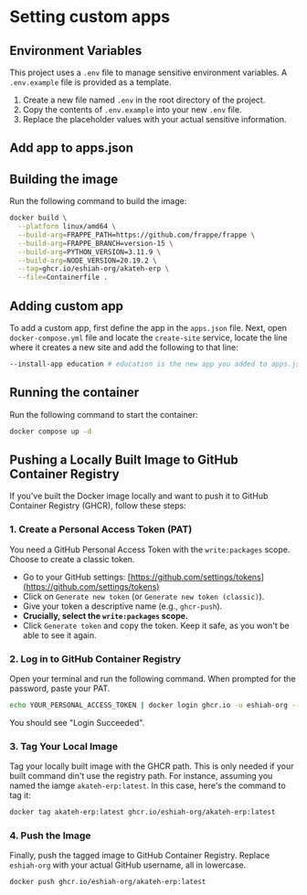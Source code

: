 # Setting custom apps

## Environment Variables
This project uses a `.env` file to manage sensitive environment variables. A `.env.example` file is provided as a template.

1.  Create a new file named `.env` in the root directory of the project.
2.  Copy the contents of `.env.example` into your new `.env` file.
3.  Replace the placeholder values with your actual sensitive information.

## Add app to apps.json

## Building the image
Run the following command to build the image:
```bash
docker build \
  --platform linux/amd64 \
  --build-arg=FRAPPE_PATH=https://github.com/frappe/frappe \
  --build-arg=FRAPPE_BRANCH=version-15 \
  --build-arg=PYTHON_VERSION=3.11.9 \
  --build-arg=NODE_VERSION=20.19.2 \
  --tag=ghcr.io/eshiah-org/akateh-erp \
  --file=Containerfile .
```


## Adding custom app
To add a custom app, first define the app in the `apps.json` file. Next, open `docker-compose.yml` file and locate the `create-site` service, locate the line where it creates a new site and add the following to that line:
```bash
--install-app education # education is the new app you added to apps.json
```

## Running the container
Run the following command to start the container:
```bash
docker compose up -d
```

## Pushing a Locally Built Image to GitHub Container Registry

If you've built the Docker image locally and want to push it to GitHub Container Registry (GHCR), follow these steps:

### 1. Create a Personal Access Token (PAT)

You need a GitHub Personal Access Token with the `write:packages` scope. Choose to create a classic token.

*   Go to your GitHub settings: [https://github.com/settings/tokens](https://github.com/settings/tokens)
*   Click on `Generate new token` (or `Generate new token (classic)`).
*   Give your token a descriptive name (e.g., `ghcr-push`).
*   **Crucially, select the `write:packages` scope.**
*   Click `Generate token` and copy the token. Keep it safe, as you won't be able to see it again.

### 2. Log in to GitHub Container Registry

Open your terminal and run the following command. When prompted for the password, paste your PAT.

```bash
echo YOUR_PERSONAL_ACCESS_TOKEN | docker login ghcr.io -u eshiah-org --password-stdin
```

You should see "Login Succeeded".

### 3. Tag Your Local Image

Tag your locally built image with the GHCR path. This is only needed if your built command din't use the registry path. For instance, assuming you named the iamge `akateh-erp:latest`. In this case, here's the command to tag it:

```bash
docker tag akateh-erp:latest ghcr.io/eshiah-org/akateh-erp:latest
```

### 4. Push the Image

Finally, push the tagged image to GitHub Container Registry. Replace `eshiah-org` with your actual GitHub username, all in lowercase.

```bash
docker push ghcr.io/eshiah-org/akateh-erp:latest
```

